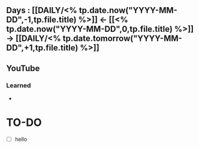 ## Days : [[DAILY/<% tp.date.now("YYYY-MM-DD",-1,tp.file.title) %>]]  <- [[<% tp.date.now("YYYY-MM-DD",0,tp.file.title) %>]]  -> [[DAILY/<% tp.date.tomorrow("YYYY-MM-DD",+1,tp.file.title) %>]]



## YouTube







### Learned
- 





# TO-DO

- [ ] hello





